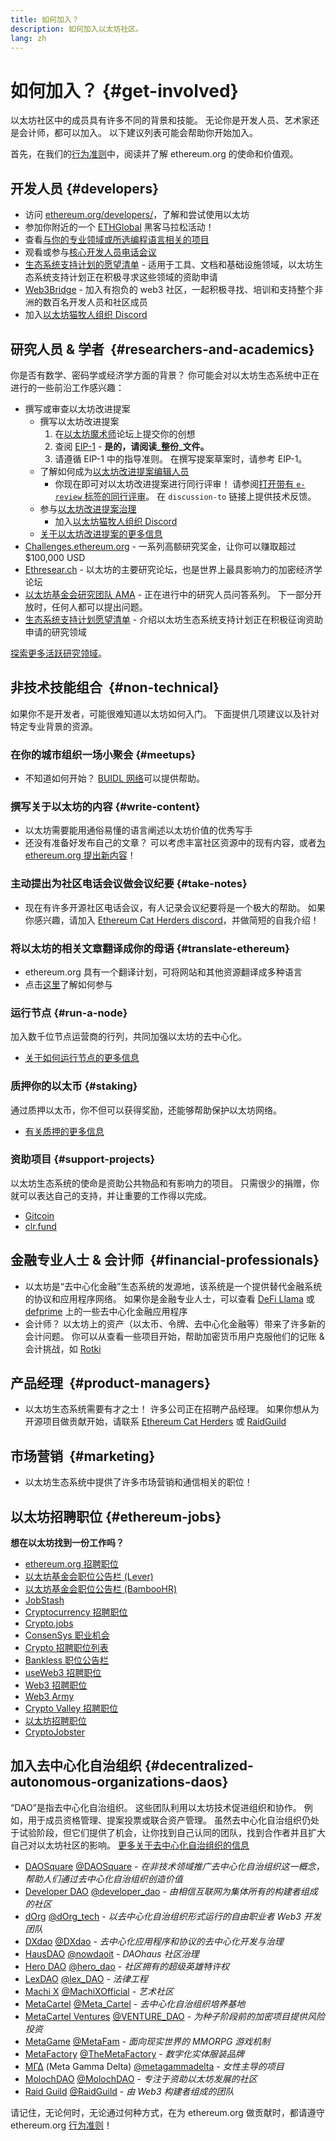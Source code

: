 ```yaml
---
title: 如何加入？
description: 如何加入以太坊社区。
lang: zh
---
```


# 如何加入？ {#get-involved}

以太坊社区中的成员具有许多不同的背景和技能。 无论你是开发人员、艺术家还是会计师，都可以加入。 以下建议列表可能会帮助你开始加入。

首先，在我们的[行为准则](/community/code-of-conduct)中，阅读并了解 ethereum.org 的使命和价值观。

## 开发人员 <Emoji text=":computer:" size={1} /> {#developers}

- 访问 [ethereum.org/developers/](/developers/)，了解和尝试使用以太坊
- 参加你附近的一个 [ETHGlobal](http://ethglobal.co/) 黑客马拉松活动！
- 查看[与你的专业领域或所选编程语言相关的项目](/developers/docs/programming-languages/)
- 观看或参与[核心开发人员电话会议](https://www.youtube.com/@EthereumProtocol)
- [生态系统支持计划的愿望清单](https://esp.ethereum.foundation/wishlist/) - 适用于工具、文档和基础设施领域，以太坊生态系统支持计划正在积极寻求这些领域的资助申请
- [Web3Bridge](https://www.web3bridge.com/) - 加入有抱负的 web3 社区，一起积极寻找、培训和支持整个非洲的数百名开发人员和社区成员
- 加入[以太坊猫牧人组织 Discord](https://discord.com/invite/Nz6rtfJ8Cu)

## 研究人员 & 学者 <Emoji text=":mag:" size={1} />‍ {#researchers-and-academics}

你是否有数学、密码学或经济学方面的背景？ 你可能会对以太坊生态系统中正在进行的一些前沿工作感兴趣：

- 撰写或审查以太坊改进提案
  - 撰写以太坊改进提案
    1. 在[以太坊魔术师](https://ethereum-magicians.org)论坛上提交你的创想
    2. 查阅 [EIP-1](https://eips.ethereum.org/EIPS/eip-1) - **是的，请阅读_整份_文件。**
    3. 请遵循 EIP-1 中的指导准则。 在撰写提案草案时，请参考 EIP-1。
  - 了解如何成为[以太坊改进提案编辑人员](https://eips.ethereum.org/EIPS/eip-5069)
    - 你现在即可对以太坊改进提案进行同行评审！ 请参阅[打开带有 `e-review` 标签的同行评审](https://github.com/ethereum/EIPs/pulls?q=is%3Apr+is%3Aopen+label%3Ae-review)。 在 `discussion-to` 链接上提供技术反馈。
  - 参与[以太坊改进提案治理](https://github.com/ethereum-cat-herders/EIPIP)
    - 加入[以太坊猫牧人组织 Discord](https://discord.com/invite/Nz6rtfJ8Cu)
  - [关于以太坊改进提案的更多信息](/eips/)
- [Challenges.ethereum.org](https://challenges.ethereum.org/) - 一系列高额研究奖金，让你可以赚取超过 $100,000 USD
- [Ethresear.ch](https://ethresear.ch) - 以太坊的主要研究论坛，也是世界上最具影响力的加密经济学论坛
- [以太坊基金会研究团队 AMA](https://old.reddit.com/r/ethereum/comments/vrx9xe/ama_we_are_ef_research_pt_8_07_july_2022) - 正在进行中的研究人员问答系列。 下一部分开放时，任何人都可以提出问题。
- [生态系统支持计划愿望清单](https://esp.ethereum.foundation/wishlist/) - 介绍以太坊生态系统支持计划正在积极征询资助申请的研究领域

[探索更多活跃研究领域](/community/research/)。

## 非技术技能组合 <Emoji text=":briefcase:" size={1} />‍ {#non-technical}

如果你不是开发者，可能很难知道以太坊如何入门。 下面提供几项建议以及针对特定专业背景的资源。

### 在你的城市组织一场小聚会 {#meetups}

- 不知道如何开始？ [BUIDL 网络](https://consensys.net/developers/buidlnetwork/)可以提供帮助。

### 撰写关于以太坊的内容 {#write-content}

- 以太坊需要能用通俗易懂的语言阐述以太坊价值的优秀写手
- 还没有准备好发布自己的文章？ 可以考虑丰富社区资源中的现有内容，或者[为 ethereum.org 提出新内容](/contributing/)！

### 主动提出为社区电话会议做会议纪要 {#take-notes}

- 现在有许多开源社区电话会议，有人记录会议纪要将是一个极大的帮助。 如果你感兴趣，请加入 [Ethereum Cat Herders discord](https://discord.com/invite/Nz6rtfJ8Cu)，并做简短的自我介绍！

### 将以太坊的相关文章翻译成你的母语 {#translate-ethereum}

- ethereum.org 具有一个翻译计划，可将网站和其他资源翻译成多种语言
- 点击[这里](/contributing/translation-program)了解如何参与

### 运行节点 {#run-a-node}

加入数千位节点运营商的行列，共同加强以太坊的去中心化。

- [关于如何运行节点的更多信息](/developers/docs/nodes-and-clients/run-a-node/)

### 质押你的以太币 {#staking}

通过质押以太币，你不但可以获得奖励，还能够帮助保护以太坊网络。

- [有关质押的更多信息](/staking/)

### 资助项目 {#support-projects}

以太坊生态系统的使命是资助公共物品和有影响力的项目。 只需很少的捐赠，你就可以表达自己的支持，并让重要的工作得以完成。

- [Gitcoin](https://gitcoin.co/fund)
- [clr.fund](https://clr.fund/#/about)

## 金融专业人士 & 会计师 <Emoji text=":chart_with_upwards_trend:" size={1} />‍ {#financial-professionals}

- 以太坊是“去中心化金融”生态系统的发源地，该系统是一个提供替代金融系统的协议和应用程序网络。 如果你是金融专业人士，可以查看 [DeFi Llama](https://defillama.com/) 或 [defprime](https://defiprime.com) 上的一些去中心化金融应用程序
- 会计师？ 以太坊上的资产（以太币、令牌、去中心化金融等）带来了许多新的会计问题。 你可以从查看一些项目开始，帮助加密货币用户克服他们的记账 & 会计挑战，如 [Rotki](https://rotki.com/)

## 产品经理 <Emoji text=":fountain_pen:" size={1} />‍ {#product-managers}

- 以太坊生态系统需要有才之士！ 许多公司正在招聘产品经理。 如果你想从为开源项目做贡献开始，请联系 [Ethereum Cat Herders](https://discord.com/invite/Nz6rtfJ8Cu) 或 [RaidGuild](https://www.raidguild.org/)

## 市场营销 <Emoji text=":megaphone:" size={1} />‍ {#marketing}

- 以太坊生态系统中提供了许多市场营销和通信相关的职位！

## 以太坊招聘职位 {#ethereum-jobs}

**想在以太坊找到一份工作吗？**

- [ethereum.org 招聘职位](/about/#open-jobs)
- [以太坊基金会职位公告栏 (Lever)](https://jobs.lever.co/ethereumfoundation)
- [以太坊基金会职位公告栏 (BambooHR)](https://ethereum.bamboohr.com/jobs/)
- [JobStash](https://jobstash.xyz)
- [Cryptocurrency 招聘职位](https://cryptocurrencyjobs.co/ethereum/)
- [Crypto.jobs](https://crypto.jobs/)
- [ConsenSys 职业机会](https://consensys.net/careers/)
- [Crypto 招聘职位列表](https://cryptojobslist.com/ethereum-jobs)
- [Bankless 职位公告栏](https://pallet.xyz/list/bankless/jobs)
- [useWeb3 招聘职位](https://www.useweb3.xyz/jobs)
- [Web3 招聘职位](https://web3.career)
- [Web3 Army](https://web3army.xyz/)
- [Crypto Valley 招聘职位](https://cryptovalley.jobs/)
- [以太坊招聘职位](https://startup.jobs/ethereum-jobs)
- [CryptoJobster](https://cryptojobster.com/tag/ethereum/)

## 加入去中心化自治组织 {#decentralized-autonomous-organizations-daos}

“DAO”是指去中心化自治组织。 这些团队利用以太坊技术促进组织和协作。 例如，用于成员资格管理、提案投票或联合资产管理。 虽然去中心化自治组织仍处于试验阶段，但它们提供了机会，让你找到自己认同的团队，找到合作者并且扩大自己对以太坊社区的影响。 [更多关于去中心化自治组织的信息](/dao/)

- [DAOSquare](https://www.daosquare.io) [@DAOSquare](https://twitter.com/DAOSquare) - _在非技术领域推广去中心化自治组织这一概念，帮助人们通过去中心化自治组织创造价值_
- [Developer DAO](https://www.developerdao.com/) [@developer_dao](https://twitter.com/developer_dao) - _由相信互联网为集体所有的构建者组成的社区_
- [dOrg](https://dOrg.tech) [@dOrg_tech](https://twitter.com/dOrg_tech) - _以去中心化自治组织形式运行的自由职业者 Web3 开发团队_
- [DXdao](https://DXdao.eth.link/) [@DXdao](https://twitter.com/DXdao_) - _去中心化应用程序和协议的去中心化开发与治理_
- [HausDAO](https://daohaus.club) [@nowdaoit](https://twitter.com/nowdaoit) - _DAOhaus 社区治理_
- [Hero DAO](https://herodao.org/) [@hero_dao](https://twitter.com/hero_dao) - _社区拥有的超级英雄特许权_
- [LexDAO](https://lexdao.coop) [@lex_DAO](https://twitter.com/lex_DAO) - _法律工程_
- [Machi X](https://machix.com) [@MachiXOfficial](https://twitter.com/MachiXOfficial) - _艺术社区_
- [MetaCartel](https://metacartel.org) [@Meta_Cartel](https://twitter.com/Meta_Cartel) - _去中心化自治组织培养基地_
- [MetaCartel Ventures](https://metacartel.xyz) [@VENTURE_DAO](https://twitter.com/VENTURE_DAO) - _为种子阶段前的加密项目提供风险投资_
- [MetaGame](https://metagame.wtf) [@MetaFam](https://twitter.com/MetaFam) - _面向现实世界的 MMORPG 游戏机制_
- [MetaFactory](https://metafactory.ai) [@TheMetaFactory](https://twitter.com/TheMetaFactory) - _数字化实体服装品牌_
- [ΜΓΔ](https://metagammadelta.com/) (Meta Gamma Delta) [@metagammadelta](https://twitter.com/metagammadelta) - _女性主导的项目_
- [MolochDAO](https://molochdao.com) [@MolochDAO](https://twitter.com/MolochDAO) - _专注于资助以太坊发展的社区_
- [Raid Guild](https://raidguild.org) [@RaidGuild](https://twitter.com/RaidGuild) - _由 Web3 构建者组成的团队_

请记住，无论何时，无论通过何种方式，在为 ethereum.org 做贡献时，都请遵守 ethereum.org [行为准则](/community/code-of-conduct)！
